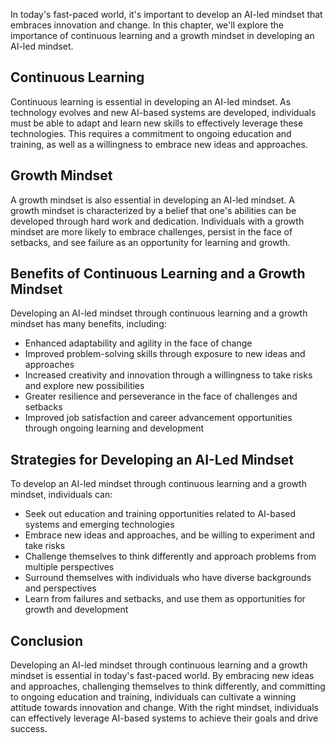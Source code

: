 
In today's fast-paced world, it's important to develop an AI-led mindset that embraces innovation and change. In this chapter, we'll explore the importance of continuous learning and a growth mindset in developing an AI-led mindset.

Continuous Learning
-------------------

Continuous learning is essential in developing an AI-led mindset. As technology evolves and new AI-based systems are developed, individuals must be able to adapt and learn new skills to effectively leverage these technologies. This requires a commitment to ongoing education and training, as well as a willingness to embrace new ideas and approaches.

Growth Mindset
--------------

A growth mindset is also essential in developing an AI-led mindset. A growth mindset is characterized by a belief that one's abilities can be developed through hard work and dedication. Individuals with a growth mindset are more likely to embrace challenges, persist in the face of setbacks, and see failure as an opportunity for learning and growth.

Benefits of Continuous Learning and a Growth Mindset
----------------------------------------------------

Developing an AI-led mindset through continuous learning and a growth mindset has many benefits, including:

* Enhanced adaptability and agility in the face of change
* Improved problem-solving skills through exposure to new ideas and approaches
* Increased creativity and innovation through a willingness to take risks and explore new possibilities
* Greater resilience and perseverance in the face of challenges and setbacks
* Improved job satisfaction and career advancement opportunities through ongoing learning and development

Strategies for Developing an AI-Led Mindset
-------------------------------------------

To develop an AI-led mindset through continuous learning and a growth mindset, individuals can:

* Seek out education and training opportunities related to AI-based systems and emerging technologies
* Embrace new ideas and approaches, and be willing to experiment and take risks
* Challenge themselves to think differently and approach problems from multiple perspectives
* Surround themselves with individuals who have diverse backgrounds and perspectives
* Learn from failures and setbacks, and use them as opportunities for growth and development

Conclusion
----------

Developing an AI-led mindset through continuous learning and a growth mindset is essential in today's fast-paced world. By embracing new ideas and approaches, challenging themselves to think differently, and committing to ongoing education and training, individuals can cultivate a winning attitude towards innovation and change. With the right mindset, individuals can effectively leverage AI-based systems to achieve their goals and drive success.
